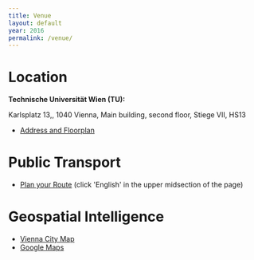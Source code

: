 ```yaml
---
title: Venue
layout: default
year: 2016
permalink: /venue/
---
```


# Location

**Technische Universität Wien (TU):**


Karlsplatz 13,, 1040 Vienna, Main building, second floor, Stiege VII, HS13

* [Address and Floorplan](http://www.eiba.tuwien.ac.at/fileadmin/mediapool/Diverse/Allgemein/E_HS13_0038_00_1-1.pdf)

# Public Transport
* [Plan your Route](http://www.wienerlinien.at/eportal3/ep/channelView.do?channelId=-46649&routeTo=Karlsplatz%2013) (click 'English' in the upper midsection of the page)

# Geospatial Intelligence
* [Vienna City Map](https://www.wien.gv.at/stadtplan/grafik.aspx?lang=en-US&bookmark=ltNqRmDJG0YLX9dDgvZPQ-c-a5R5lmnKnmkev2pn4Mpr4C&bmadr=10063411)
* [Google Maps](https://goo.gl/maps/cfGV2xsUob72)
